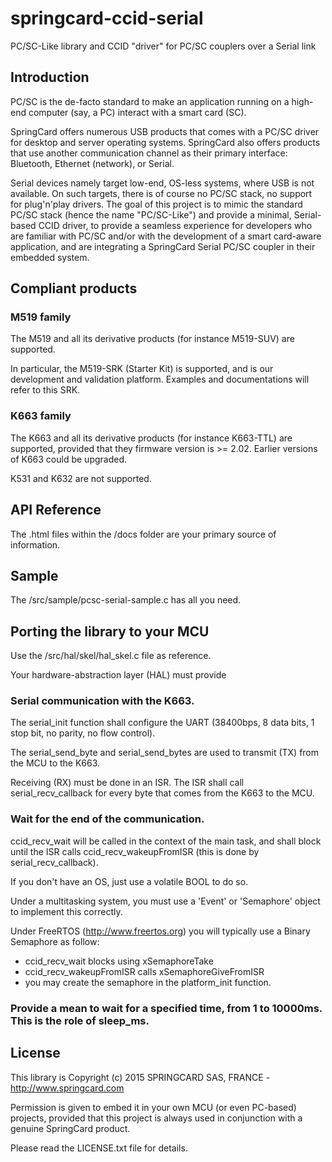 # springcard-ccid-serial

PC/SC-Like library and CCID "driver" for PC/SC couplers over a Serial link

## Introduction

PC/SC is the de-facto standard to make an application running on a high-end computer (say, a PC) interact with a smart card (SC).

SpringCard offers numerous USB products that comes with a PC/SC driver for desktop and server operating systems.
SpringCard also offers products that use another communication channel as their primary interface: Bluetooth, Ethernet (network), or Serial.

Serial devices namely target low-end, OS-less systems, where USB is not available.
On such targets, there is of course no PC/SC stack, no support for plug'n'play drivers.
The goal of this project is to mimic the standard PC/SC stack (hence the name "PC/SC-Like") and provide a minimal, Serial-based CCID driver, to provide a seamless experience for developers who are familiar with PC/SC and/or with the development of a smart card-aware application, and are integrating a SpringCard Serial PC/SC coupler in their embedded system.

## Compliant products

### M519 family

The M519 and all its derivative products (for instance M519-SUV) are supported.

In particular, the M519-SRK (Starter Kit) is supported, and is our development and validation platform. Examples and documentations will refer to this SRK.

### K663 family

The K663 and all its derivative products (for instance K663-TTL) are supported, provided that they firmware version is >= 2.02. Earlier versions of K663 could be upgraded.

K531 and K632 are not supported.

## API Reference

The .html files within the /docs folder are your primary source of information.

## Sample

The /src/sample/pcsc-serial-sample.c has all you need.

## Porting the library to your MCU

Use the /src/hal/skel/hal_skel.c file as reference.

Your hardware-abstraction layer (HAL) must provide 

### Serial communication with the K663.

The serial_init function shall configure the UART (38400bps, 8 data bits, 1 stop bit, no parity, no flow control).

The serial_send_byte and serial_send_bytes are used to transmit (TX) from the MCU to the K663.

Receiving (RX) must be done in an ISR. The ISR shall call serial_recv_callback for every byte that comes from the K663 to the MCU.
  
### Wait for the end of the communication.

ccid_recv_wait will be called in the context of the main task, and shall block until the ISR calls ccid_recv_wakeupFromISR (this is done by serial_recv_callback).

If you don't have an OS, just use a volatile BOOL to do so.

Under a multitasking system, you must use a 'Event' or 'Semaphore' object to implement this correctly.

Under FreeRTOS (http://www.freertos.org) you will typically use a Binary Semaphore as follow:
- ccid_recv_wait blocks using xSemaphoreTake
- ccid_recv_wakeupFromISR calls xSemaphoreGiveFromISR
- you may create the semaphore in the platform_init function.

### Provide a mean to wait for a specified time, from 1 to 10000ms. This is the role of sleep_ms.

## License

This library is Copyright (c) 2015 SPRINGCARD SAS, FRANCE - http://www.springcard.com

Permission is given to embed it in your own MCU (or even PC-based) projects, provided that this project is always used in conjunction with a genuine SpringCard product.

Please read the LICENSE.txt file for details.

